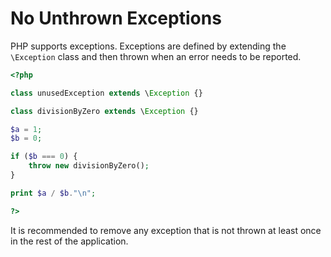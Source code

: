 <!-- Good Practices -->
# No Unthrown Exceptions

PHP supports exceptions. Exceptions are defined by extending the `\Exception` class and then thrown when an error needs to be reported. 

```php
<?php

class unusedException extends \Exception {}

class divisionByZero extends \Exception {}

$a = 1;
$b = 0;

if ($b === 0) {
	throw new divisionByZero();
}

print $a / $b."\n";

?>
```
It is recommended to remove any exception that is not thrown at least once in the rest of the application.

<!--
### Options

## When Not To Use It

## Further Readings
*[Arrays](http://php.net/manual/en/language.types.array.php)

-->